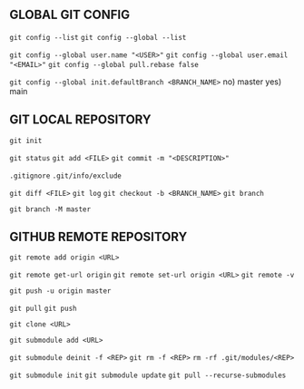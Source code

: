 ## GLOBAL GIT CONFIG
`git config --list`
`git config --global --list`

`git config --global user.name "<USER>"`
`git config --global user.email "<EMAIL>"`
`git config --global pull.rebase false`

`git config --global init.defaultBranch <BRANCH_NAME>`
	no) master	yes) main

## GIT LOCAL REPOSITORY
`git init`

`git status`
`git add <FILE>`
`git commit -m "<DESCRIPTION>"`

`.gitignore`
`.git/info/exclude`

`git diff <FILE>`
`git log`
`git checkout -b <BRANCH_NAME>`
`git branch`

`git branch -M master`

## GITHUB REMOTE REPOSITORY
`git remote add origin <URL>`

`git remote get-url origin`
`git remote set-url origin <URL>`
`git remote -v`

`git push -u origin master`

`git pull`
`git push`

`git clone <URL>`

`git submodule add <URL>`

`git submodule deinit -f <REP>`
`git rm -f <REP>`
`rm -rf .git/modules/<REP>`

`git submodule init`
`git submodule update`
`git pull --recurse-submodules`
